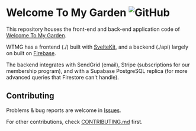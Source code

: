 # Welcome To My Garden ![GitHub](https://img.shields.io/github/license/welcometomygarden/welcometomygarden?label=License)

This repository houses the front-end and back-end application code of [Welcome To My Garden](https://welcometomygarden.org).

WTMG has a frontend (./) built with [SvelteKit](https://kit.svelte.dev/), and a backend (./api) largely on built on [Firebase](https://firebase.google.com/docs).

The backend integrates with SendGrid (email), Stripe (subscriptions for our membership program), and with a Supabase PostgreSQL replica (for more advanced queries that Firestore can't handle).

## Contributing

Problems & bug reports are welcome in [Issues](https://github.com/WelcometoMyGarden/welcometomygarden/issues).

For other contributions, check [CONTRIBUTING.md](./CONTRIBUTING.md) first.
